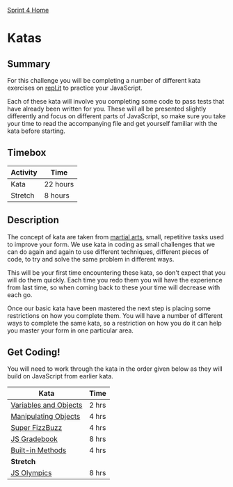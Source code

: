 [Sprint 4 Home](README.md)

# Katas

## Summary
For this challenge you will be completing a number of different kata exercises on [repl.it](js-repl-intro.md) to practice your JavaScript. 

Each of these kata will involve you completing some code to pass tests that have already been written for you. These will all be presented slightly differently and focus on different parts of JavaScript, so make sure you take your time to read the accompanying file and get yourself familiar with the kata before starting.

## Timebox

Activity | Time|
------------|----------|
Kata | 22 hours
Stretch | 8 hours


## Description
The concept of kata are taken from [martial arts](https://en.wikipedia.org/wiki/Kata), small, repetitive tasks used to improve your form. We use kata in coding as small challenges that we can do again and again to use different techniques, different pieces of code, to try and solve the same problem in different ways.

This will be your first time encountering these kata, so don't expect that you will do them quickly. Each time you redo them you will have the experience from last time, so when coming back to these your time will decrease with each go.

Once our basic kata have been mastered the next step is placing some restrictions on how you complete them. You will have a number of different ways to complete the same kata, so a restriction on how you do it can help you master your form in one particular area.

## Get Coding!
You will need to work through the kata in the order given below as they will build on JavaScript from earlier kata.

Kata | Time|
------------|----------|
[Variables and Objects](kata-files/kata-variables-objects.md) | 2 hrs
[Manipulating Objects](kata-files/kata-manipulate-objects.md) | 4 hrs
[Super FizzBuzz](kata-files/kata-super-fizzbuzz.md) | 4 hrs
[JS Gradebook](kata-files/kata-gradebook.md) | 8 hrs
[Built-in Methods](kata-files/kata-built-in-methods.md) | 4 hrs
__Stretch__ |
[JS Olympics](kata-files/kata-olympics.md) | 8 hrs
